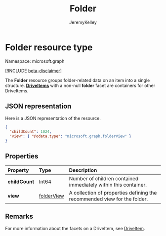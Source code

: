 ﻿---
author: JeremyKelley
description: "The Folder resource groups folder-related data on an item into a single structure. "
ms.date: 09/10/2017
title: Folder
localization_priority: Normal
doc_type: resourcePageType
ms.prod: ""
---

# Folder resource type

Namespace: microsoft.graph

[!INCLUDE [beta-disclaimer](../../includes/beta-disclaimer.md)]

The **Folder** resource groups folder-related data on an item into a single structure. 
[**DriveItems**](driveitem.md) with a non-null **folder** facet are containers for other DriveItems.

## JSON representation

Here is a JSON representation of the resource.

<!-- {
  "blockType": "resource",
  "optionalProperties": [

  ],
  "@odata.type": "microsoft.graph.folder"
}-->

```json
{
  "childCount": 1024,
  "view": { "@odata.type": "microsoft.graph.folderView" }
}
```

## Properties

| Property       | Type           | Description                                                              |
| :------------- | :------------- | :----------------------------------------------------------------------- |
| **childCount** | Int64          | Number of children contained immediately within this container.          |
| **view**       | [folderView][] | A collection of properties defining the recommended view for the folder. |

## Remarks 

For more information about the facets on a DriveItem, see [DriveItem][].

[folderView]: folderview.md
[DriveItem]: driveitem.md

<!--
{
  "type": "#page.annotation",
  "description": "folder resource",
  "keywords": "",
  "section": "documentation",
  "tocPath": "",
  "suppressions": []
}
-->
